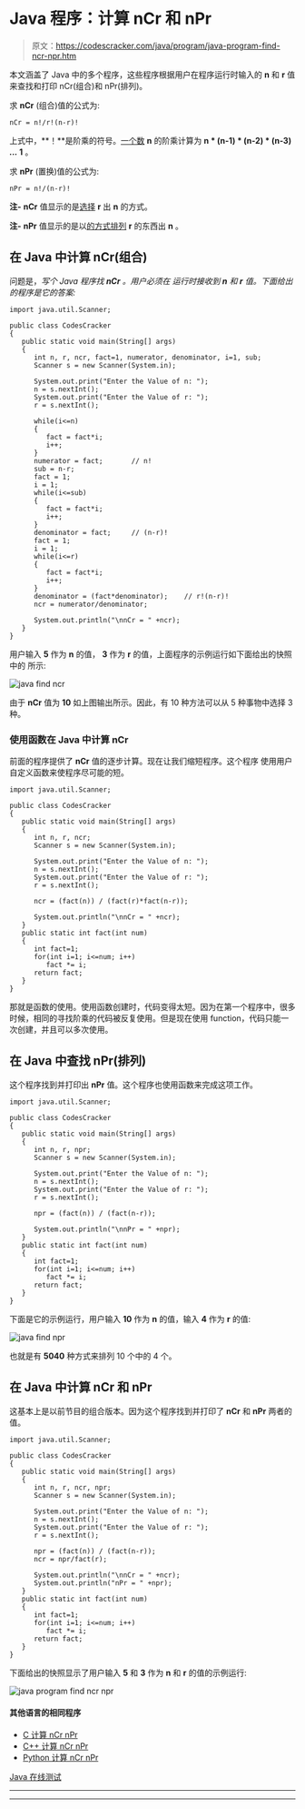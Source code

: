 # Java 程序：计算 nCr 和 nPr 

> 原文：<https://codescracker.com/java/program/java-program-find-ncr-npr.htm>

本文涵盖了 Java 中的多个程序，这些程序根据用户在程序运行时输入的 **n** 和 **r** 值来查找和打印 nCr(组合)和 nPr(排列)。

求 **nCr** (组合)值的公式为:

```
nCr = n!/r!(n-r)!
```

上式中，**！**是阶乘的符号。[一个数](/java/program/java-program-find-factorial.htm) **n** 的阶乘计算为 **n * (n-1) * (n-2) * (n-3) *...* 1** 。

求 **nPr** (置换)值的公式为:

```
nPr = n!/(n-r)!
```

**注-** **nCr** 值显示的是<u>选择</u> **r** 出 **n** 的方式。

**注-** **nPr** 值显示的是以<u>的方式排列</u> **r** 的东西出 **n** 。

## 在 Java 中计算 nCr(组合)

问题是，*写个 Java 程序找 **nCr** 。用户必须在 运行时接收到 **n** 和 **r** 值。下面给出的程序是它的答案:*

```
import java.util.Scanner;

public class CodesCracker
{
   public static void main(String[] args)
   {
      int n, r, ncr, fact=1, numerator, denominator, i=1, sub;
      Scanner s = new Scanner(System.in);

      System.out.print("Enter the Value of n: ");
      n = s.nextInt();
      System.out.print("Enter the Value of r: ");
      r = s.nextInt();

      while(i<=n)
      {
         fact = fact*i;
         i++;
      }
      numerator = fact;       // n!
      sub = n-r;
      fact = 1;
      i = 1;
      while(i<=sub)
      {
         fact = fact*i;
         i++;
      }
      denominator = fact;     // (n-r)!
      fact = 1;
      i = 1;
      while(i<=r)
      {
         fact = fact*i;
         i++;
      }
      denominator = (fact*denominator);    // r!(n-r)!
      ncr = numerator/denominator;

      System.out.println("\nnCr = " +ncr);
   }
}
```

用户输入 **5** 作为 **n** 的值， **3** 作为 **r** 的值，上面程序的示例运行如下面给出的快照中的 所示:

![java find ncr](img/0fbd9a26901473d70bd6b699b021d76c.png)

由于 **nCr** 值为 **10** 如上图输出所示。因此，有 10 种方法可以从 5 种事物中选择 3 种。

### 使用函数在 Java 中计算 nCr

前面的程序提供了 **nCr** 值的逐步计算。现在让我们缩短程序。这个程序 使用用户自定义函数来使程序尽可能的短。

```
import java.util.Scanner;

public class CodesCracker
{
   public static void main(String[] args)
   {
      int n, r, ncr;
      Scanner s = new Scanner(System.in);

      System.out.print("Enter the Value of n: ");
      n = s.nextInt();
      System.out.print("Enter the Value of r: ");
      r = s.nextInt();

      ncr = (fact(n)) / (fact(r)*fact(n-r));

      System.out.println("\nnCr = " +ncr);
   }
   public static int fact(int num)
   {
      int fact=1;
      for(int i=1; i<=num; i++)
         fact *= i;
      return fact;
   }
}
```

那就是函数的使用。使用函数创建时，代码变得太短。因为在第一个程序中，很多时候，相同的寻找阶乘的代码被反复使用。但是现在使用 function，代码只能一次创建，并且可以多次使用。

## 在 Java 中查找 nPr(排列)

这个程序找到并打印出 **nPr** 值。这个程序也使用函数来完成这项工作。

```
import java.util.Scanner;

public class CodesCracker
{
   public static void main(String[] args)
   {
      int n, r, npr;
      Scanner s = new Scanner(System.in);

      System.out.print("Enter the Value of n: ");
      n = s.nextInt();
      System.out.print("Enter the Value of r: ");
      r = s.nextInt();

      npr = (fact(n)) / (fact(n-r));

      System.out.println("\nnPr = " +npr);
   }
   public static int fact(int num)
   {
      int fact=1;
      for(int i=1; i<=num; i++)
         fact *= i;
      return fact;
   }
}
```

下面是它的示例运行，用户输入 **10** 作为 **n** 的值，输入 **4** 作为 **r** 的值:

![java find npr](img/51b8f2c272c2b2c7fa3b48ce0a294231.png)

也就是有 **5040** 种方式来排列 10 个中的 4 个。

## 在 Java 中计算 nCr 和 nPr

这基本上是以前节目的组合版本。因为这个程序找到并打印了 **nCr** 和 **nPr** 两者的值。

```
import java.util.Scanner;

public class CodesCracker
{
   public static void main(String[] args)
   {
      int n, r, ncr, npr;
      Scanner s = new Scanner(System.in);

      System.out.print("Enter the Value of n: ");
      n = s.nextInt();
      System.out.print("Enter the Value of r: ");
      r = s.nextInt();

      npr = (fact(n)) / (fact(n-r));
      ncr = npr/fact(r);

      System.out.println("\nnCr = " +ncr);
      System.out.println("nPr = " +npr);
   }
   public static int fact(int num)
   {
      int fact=1;
      for(int i=1; i<=num; i++)
         fact *= i;
      return fact;
   }
}
```

下面给出的快照显示了用户输入 **5** 和 **3** 作为 **n** 和 **r** 的值的示例运行:

![java program find ncr npr](img/fc6a8cd64bec416dd353c4fedbb7948f.png)

#### 其他语言的相同程序

*   [C 计算 nCr nPr](/c/program/c-program-find-ncr-npr.htm)
*   [C++ 计算 nCr nPr](/cpp/program/cpp-program-find-ncr-npr.htm)
*   [Python 计算 nCr nPr](/python/program/python-program-find-ncr-npr.htm)

[Java 在线测试](/exam/showtest.php?subid=1)

* * *

* * *